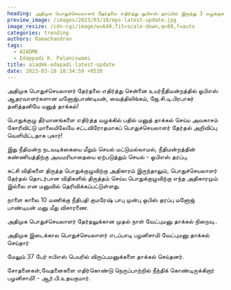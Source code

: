 ```yaml
---
heading: அதிமுக பொதுச்செயலாளர் தேர்தலை எதிர்த்து ஓபிஎஸ் தரப்பில் இருந்து 3 வழக்குகள்!
preview_image: /images/2023/03/18/eps-latest-update.jpg
image_resize: /cdn-cgi/image/w=640,fit=scale-down,q=80,f=auto
categories: trending
authors: Ramachandran
tags:
  - AIADMK
  - Edappadi K. Palaniswami
title: aiadmk-edapadi-latest-update
date: 2023-03-18 18:34:59 +0530
---
```

அதிமுக பொதுச்செயலாளர் தேர்தலை எதிர்த்து சென்னை உயர்நீதிமன்றத்தில் ஓபிஎஸ் ஆதரவாளர்களான மனோஜ்பாண்டியன், வைத்திலிங்கம், ஜே.சி.டி.பிரபாகர் தனித்தனியே மனுத் தாக்கல்!

பொதுக்குழு தீர்மானங்களை எதிர்த்த வழக்கில் பதில் மனுத் தாக்கல் செய்ய அவகாசம் கோரிவிட்டு மாலையிலேயே சட்டவிரோதமாகப் பொதுச்செயலாளர் தேர்தல் அறிவிப்பு வெளியிட்டதாக புகார்!

இது நீதிமன்ற நடவடிக்கையை மீறும் செயல் மட்டுமல்லாமல், நீதிமன்றத்தின் கண்ணியத்திற்கு அவமரியாதையை ஏற்படுத்தும் செயல் - ஓபிஎஸ் தரப்பு.

கட்சி விதிகளை திருத்த பொதுக்குழுவிற்கு அதிகாரம் இருந்தாலும், பொதுச்செயலாளர் தேர்தல் தொடர்பான விதிகளில் திருத்தம் செய்ய பொதுக்குழுவிற்கு எந்த அதிகாரமும் இல்லை என மனுவில் தெரிவிக்கப்பட்டுள்ளது.

நாளை காலை 10 மணிக்கு நீதிபதி குமரேஷ் பாபு முன்பு ஒபிஸ் தரப்பு மனோஜ் பாண்டியன் மனு மீது விசாரணை.

அதிமுக பொதுச்செயலாளர் தேர்தலுக்கான முதல் நாள் வேட்புமனு தாக்கல் நிறைவு..

அதிமுக இடைக்கால பொதுச்செயலாளர் எடப்பாடி பழனிசாமி வேட்புமனு தாக்கல் செய்தார்

மேலும் 37 பேர் ஈபிஎஸ் பெயரில் விருப்பமனுக்களை தாக்கல் செய்தனர்.

சோதனைகள்,வேதனைகளை எதிர்கொண்டு நெருப்பாற்றில் நீந்திக் கொண்டிருக்கிறார் பழனிசாமி! - ஆர்.பி.உதயகுமார்.